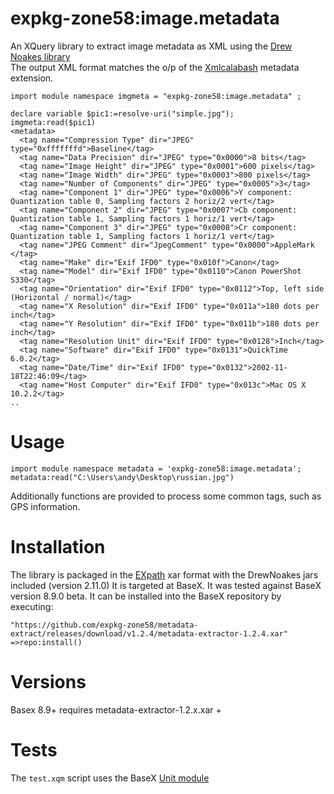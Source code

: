 # expkg-zone58:image.metadata
An XQuery library to extract image metadata as XML using the 
[Drew Noakes library](http://drewnoakes.com/code/exif/)  
The output XML format matches the o/p of the [Xmlcalabash](http://xmlcalabash.com/) metadata extension. 
```
import module namespace imgmeta = "expkg-zone58:image.metadata" ;

declare variable $pic1:=resolve-uri("simple.jpg"); 
imgmeta:read($pic1)
<metadata>
  <tag name="Compression Type" dir="JPEG" type="0xfffffffd">Baseline</tag>
  <tag name="Data Precision" dir="JPEG" type="0x0000">8 bits</tag>
  <tag name="Image Height" dir="JPEG" type="0x0001">600 pixels</tag>
  <tag name="Image Width" dir="JPEG" type="0x0003">800 pixels</tag>
  <tag name="Number of Components" dir="JPEG" type="0x0005">3</tag>
  <tag name="Component 1" dir="JPEG" type="0x0006">Y component: Quantization table 0, Sampling factors 2 horiz/2 vert</tag>
  <tag name="Component 2" dir="JPEG" type="0x0007">Cb component: Quantization table 1, Sampling factors 1 horiz/1 vert</tag>
  <tag name="Component 3" dir="JPEG" type="0x0008">Cr component: Quantization table 1, Sampling factors 1 horiz/1 vert</tag>
  <tag name="JPEG Comment" dir="JpegComment" type="0x0000">AppleMark
</tag>
  <tag name="Make" dir="Exif IFD0" type="0x010f">Canon</tag>
  <tag name="Model" dir="Exif IFD0" type="0x0110">Canon PowerShot S330</tag>
  <tag name="Orientation" dir="Exif IFD0" type="0x0112">Top, left side (Horizontal / normal)</tag>
  <tag name="X Resolution" dir="Exif IFD0" type="0x011a">180 dots per inch</tag>
  <tag name="Y Resolution" dir="Exif IFD0" type="0x011b">180 dots per inch</tag>
  <tag name="Resolution Unit" dir="Exif IFD0" type="0x0128">Inch</tag>
  <tag name="Software" dir="Exif IFD0" type="0x0131">QuickTime 6.0.2</tag>
  <tag name="Date/Time" dir="Exif IFD0" type="0x0132">2002-11-18T22:46:09</tag>
  <tag name="Host Computer" dir="Exif IFD0" type="0x013c">Mac OS X 10.2.2</tag>
..
````


# Usage
````
import module namespace metadata = 'expkg-zone58:image.metadata';
metadata:read("C:\Users\andy\Desktop\russian.jpg")
````
Additionally functions are provided to process some common tags, such as GPS information.

# Installation
The library is packaged in the [EXpath](http://expath.org/spec/pkg) xar format with 
the DrewNoakes jars included (version 2.11.0) 
It is targeted at BaseX. It was tested against BaseX version 8.9.0 beta. 
It can be installed into the BaseX repository by executing:
````
"https://github.com/expkg-zone58/metadata-extract/releases/download/v1.2.4/metadata-extractor-1.2.4.xar"
=>repo:install()

````
# Versions
Basex 8.9+ requires metadata-extractor-1.2.x.xar +

# Tests
The `test.xqm` script uses the BaseX [Unit module](http://docs.basex.org/wiki/Unit_Module)
